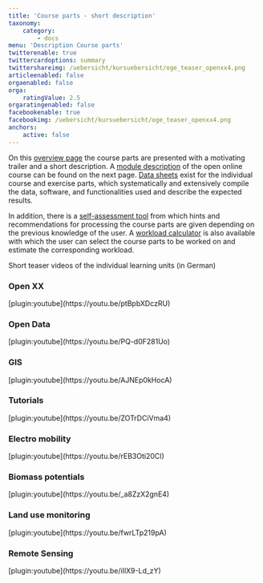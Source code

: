 ```yaml
---
title: 'Course parts - short description'
taxonomy:
    category:
        - docs
menu: 'Description Course parts'
twitterenable: true
twittercardoptions: summary
twittershareimg: /uebersicht/kursuebersicht/oge_teaser_openxx4.png
articleenabled: false
orgaenabled: false
orga:
    ratingValue: 2.5
orgaratingenabled: false
facebookenable: true
facebookimg: /uebersicht/kursuebersicht/oge_teaser_openxx4.png
anchors:
    active: false
---
```


On this [overview page](/uebersicht/kursuebersicht) the course parts are presented with a motivating trailer and a short description. A [module description](/uebersicht/self-assessment/OGE_Modulbeschreibung.pdf) of the open online course can be found on the next page. [Data sheets](/uebersicht/datenblatt) exist for the individual course and exercise parts, which systematically and extensively compile the data, software, and functionalities used and describe the expected results.

In addition, there is a [self-assessment tool](http://test.opengeoedu.de/selfassessment.aspx) from which hints and recommendations for processing the course parts are given depending on the previous knowledge of the user. A [workload calculator](http://test.opengeoedu.de/workload.aspx) is also available with which the user can select the course parts to be worked on and estimate the corresponding workload.

Short teaser videos of the individual learning units (in German)

<div class="container">
    <div class="row flex-wrap card-deck">
        <div class="card m-2" id="openxx">
            <h3 class="text-center">
                Open XX
            </h3>
            [plugin:youtube](https://youtu.be/ptBpbXDczRU)
        </div>
        <div class="card m-2" id="opendata">
            <h3 class="text-center">Open Data</h3>
            [plugin:youtube](https://youtu.be/PQ-d0F281Uo)
        </div>
    </div>
    <div class="row flex-wrap card-deck">
        <div class="card m-2" id="gis">
            <h3 class="text-center">GIS</h3>
            [plugin:youtube](https://youtu.be/AJNEp0kHocA)
        </div>
        <div class="card m-2" id="tutorials">
            <h3 class="text-center">Tutorials</h3>
            [plugin:youtube](https://youtu.be/ZOTrDCiVma4)
        </div>
    </div>
    <div class="row flex-wrap card-deck">
        <div class="card m-2" id="eMob">
            <h3 class="text-center">
                Electro mobility
            </h3>
            [plugin:youtube](https://youtu.be/rEB3Oti20CI)            
        </div>
        <div class="card m-2" id="biomasse">
            <h3 class="text-center">Biomass potentials</h3>
            [plugin:youtube](https://youtu.be/_a8ZzX2gnE4)
        </div>
    </div>
    <div class="row flex-wrap card-deck">
        <div class="card m-2" id="flaechenmoni">
            <h3 class="text-center">
                Land use monitoring
            </h3>
           [plugin:youtube](https://youtu.be/fwrLTp219pA)           
        </div>
        <div class="card m-2" id="fernerkundung">
            <h3 class="text-center">
                Remote Sensing
            </h3>
            [plugin:youtube](https://youtu.be/iIlX9-Ld_zY)           
        </div>
    </div>
</div>
